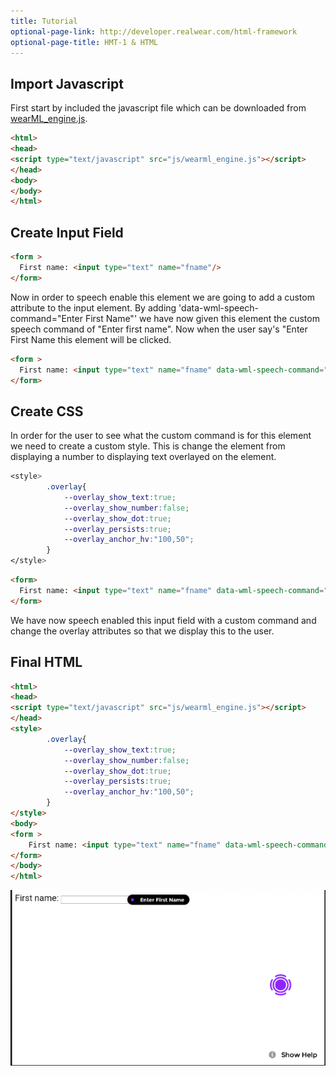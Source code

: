 ```yaml
---
title: Tutorial
optional-page-link: http://developer.realwear.com/html-framework
optional-page-title: HMT-1 & HTML
---
```



## Import Javascript 
First start by included the javascript file which can be downloaded from [wearML_engine.js](https://github.com/realwear/HTML/blob/master/js/wearml_engine-min.js).

```html
<html>
<head>
<script type="text/javascript" src="js/wearml_engine.js"></script>
</head>
<body>
</body>
</html>
```

## Create Input Field

```html
<form >
  First name: <input type="text" name="fname"/>
</form>
```

Now in order to speech enable this element we are going to add a custom attribute to the input element. By adding 'data-wml-speech-command="Enter First Name"' we have now given this element the custom speech command of "Enter first name". Now when the user say's "Enter First Name this element will be clicked. 

```html
<form >
  First name: <input type="text" name="fname" data-wml-speech-command="Enter First Name"/>
</form>
```

## Create CSS

In order for the user to see what the custom command is for this element we need to create a custom style. This is change the element from displaying a number to displaying text overlayed on the element.

```css
<style>
        .overlay{
            --overlay_show_text:true;
            --overlay_show_number:false;
            --overlay_show_dot:true;
            --overlay_persists:true;
            --overlay_anchor_hv:"100,50";
        }
</style>
```

```html
<form>
  First name: <input type="text" name="fname" data-wml-speech-command="Enter First Name" data-wml-style=".overlay"/>
</form>
```

We have now speech enabled this input field with a custom command and change the overlay attributes so that we display this to the user.

## Final HTML

```html
<html>
<head>
<script type="text/javascript" src="js/wearml_engine.js"></script>
</head>
<style>
        .overlay{
            --overlay_show_text:true;
            --overlay_show_number:false;
            --overlay_show_dot:true;
            --overlay_persists:true;
            --overlay_anchor_hv:"100,50";
        }
</style>
<body>
<form >
    First name: <input type="text" name="fname" data-wml-speech-command="Enter First Name" data-wml-style=".overlay"/>
</form>
</body>
</html>
```
![alt text](images/example_2.png)
